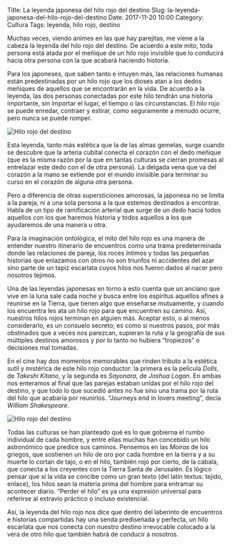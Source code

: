 Title: La leyenda japonesa del hilo rojo del destino
Slug: la-leyenda-japonesa-del-hilo-rojo-del-destino
Date: 2017-11-20 10:00
Category: Cultura
Tags: leyenda, hilo rojo, destino



Muchas veces, viendo animes en las que hay parejitas, me viene a la cabeza la leyenda del hilo rojo del destino. De acuerdo a este mito, toda persona está atada por el meñique de un hilo rojo invisible que lo conducirá hacia otra persona con la que acabará haciendo historia.

Para los japoneses, que saben tanto e intuyen más, las relaciones humanas están predestinadas por un hilo rojo que los dioses atan a los dedos meñiques de aquellos que se encontrarán en la vida. De acuerdo a la leyenda, las dos personas conectadas por este hilo tendrán una historia importante, sin importar el lugar, el tiempo o las circunstancias. El hilo rojo se puede enredar, contraer y estirar, como seguramente a menudo ocurre, pero nunca se puede romper.

![Hilo rojo del destino]({filename}/images/hilo-rojo-del-destino-1.jpg)

Esta leyenda, tanto más estética que la de las almas gemelas, surge cuando se descubre que la arteria cubital conecta el corazón con el dedo meñique (que es la misma razón por la que en tantas culturas se cierran promesas al entrelazar este dedo con el de otra persona). La delgada vena que va del corazón a la mano se extiende por el mundo invisible para terminar su curso en el corazón de alguna otra persona.

Pero a diferencia de otras supersticiones amorosas, la japonesa no se limita a la pareja, ni a una sola persona a la que estemos destinados a encontrar. Habla de un tipo de ramificación arterial que surge de un dedo hacia todos aquellos con los que haremos historia y todos aquellos a los que ayudaremos de una manera u otra.

Para la imaginación ontológica, el mito del hilo rojo es una manera de entender nuestro itinerario de encuentros como una trama predeterminada donde las relaciones de pareja, los roces íntimos y todas las pequeñas historias que enlazamos con otros no son triunfos ni accidentes del azar sino parte de un tapiz escarlata cuyos hilos nos fueron dados al nacer pero nosotros tejimos.

Una de las leyendas japonesas en torno a esto cuenta que un anciano que vive en la luna sale cada noche y busca entre los espíritus aquellos afines a reunirse en la Tierra, que tienen algo que enseñarse mutuamente, y cuando los encuentra les ata un hilo rojo para que encuentren su camino. Así, nuestros hilos rojos terminan en alguien más. Aceptar esto, o al menos considerarlo, es un consuelo secreto; es como si nuestros pasos, por más obstinados que a veces nos parezcan, supieran la ruta y la geografía de sus múltiples destinos amorosos y por lo tanto no hubiera “tropiezos” o decisiones mal tomadas.

En el cine hay dos momentos memorables que rinden tributo a la estética sutil y mistérica de este hilo rojo conductor: la primera es la película *Dolls*, de *Takeshi Kitano*, y la segunda es *Sayonara*, de *Joshua Logan*. En ambas nos enteramos al final que las parejas estaban unidas por el hilo rojo del destino, y que todo lo que sucedió antes no fue sino una trama por la ruta del hilo que acabaría por reunirlos. “Journeys end in lovers meeting”, decía *William Shakespeare*.

![Hilo rojo del destino]({filename}/images/hilo-rojo-del-destino-2.jpg)

Todas las culturas se han planteado qué es lo que gobierna el rumbo individual de cada hombre, y entre ellas muchas han concebido un hilo astronómico que predice sus caminos. Pensemos en las *Moiras* de los griegos, que sostienen un hilo de oro por cada hombre en la tierra y a su muerte lo cortan de tajo, o en el hilo, también rojo por cierto, de la cábala, que conecta a los creyentes con la Tierra Santa de Jerusalén. Es lógico pensar que si la vida se concibe como un gran texto (del latín textus: tejido, enlace), los hilos sean la materia prima del hombre para entramar su acontecer diario. “Perder el hilo” es ya una expresión universal para referirse al extravío práctico o incluso existencial.

Así, la leyenda del hilo rojo nos dice que dentro del laberinto de encuentros e historias compartidas hay una senda prediseñada y perfecta, un hilo escarlata que nos conecta con nuestro destino irrevocable colocado a la vera de otro hilo que también habrá de conducir a nosotros.
